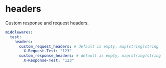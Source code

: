 # headers

Custom response and request headers.

```yaml
middlewares:
  test:
    headers:
      custom_request_headers: # default is empty, map[string]string
        X-Request-Test: "123"
      custom_response_headers: # default is empty, map[string]string
        X-Response-Test: "123"
```
